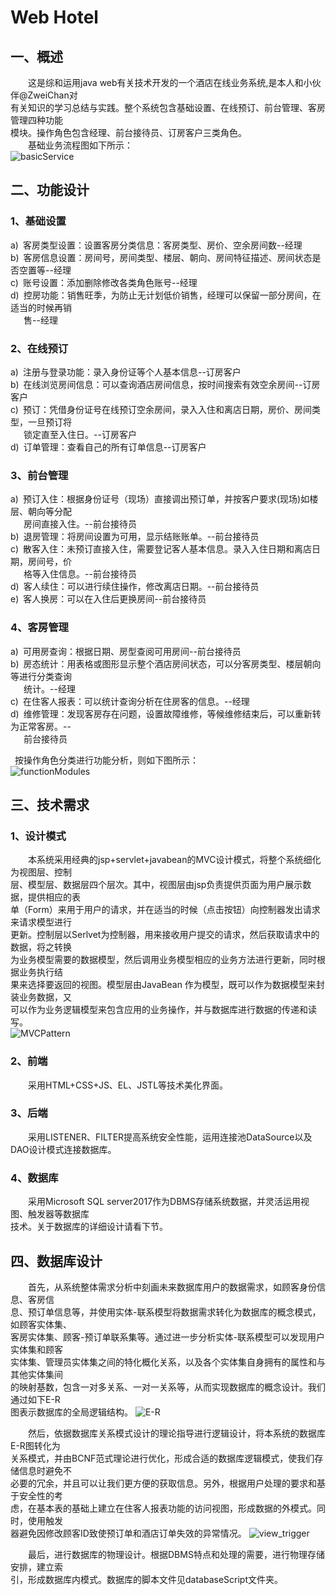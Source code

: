 # Web Hotel

## 一、概述

&emsp;&emsp;这是综和运用java web有关技术开发的一个酒店在线业务系统,是本人和小伙伴@ZweiChan对<br>有关知识的学习总结与实践。整个系统包含基础设置、在线预订、前台管理、客房管理四种功能<br>模块。操作角色包含经理、前台接待员、订房客户三类角色。<br>
&emsp;&emsp;基础业务流程图如下所示：<br>
![basicService](imgForREADME/basicService.png)

## 二、功能设计

### 1、基础设置
a)&ensp;客房类型设置：设置客房分类信息：客房类型、房价、空余房间数--经理<br>
b)&ensp;客房信息设置：房间号，房间类型、楼层、朝向、房间特征描述、房间状态是否空置等--经理<br>
c)&ensp;账号设置：添加删除修改各类角色账号--经理<br>
d)&ensp;控房功能：销售旺季，为防止无计划低价销售，经理可以保留一部分房间，在适当的时候再销<br>&emsp;&ensp;售--经理

### 2、在线预订
a)&ensp;注册与登录功能：录入身份证等个人基本信息--订房客户<br>
b)&ensp;在线浏览房间信息：可以查询酒店房间信息，按时间搜索有效空余房间--订房客户<br>
c)&ensp;预订：凭借身份证号在线预订空余房间，录入入住和离店日期，房价、房间类型，一旦预订将<br>&emsp;&ensp;锁定直至入住日。--订房客户<br>
d)&ensp;订单管理：查看自己的所有订单信息--订房客户

### 3、前台管理
a)&ensp;预订入住：根据身份证号（现场）直接调出预订单，并按客户要求(现场)如楼层、朝向等分配<br>&emsp;&ensp;房间直接入住。--前台接待员<br>
b)&ensp;退房管理：将房间设置为可用，显示结账账单。--前台接待员<br>
c)&ensp;散客入住：未预订直接入住，需要登记客人基本信息。录入入住日期和离店日期，房间号，价<br>&emsp;&ensp;格等入住信息。--前台接待员<br>
d)&ensp;客人续住：可以进行续住操作，修改离店日期。--前台接待员<br>
e)&ensp;客人换房：可以在入住后更换房间--前台接待员

### 4、客房管理
a)&ensp;可用房查询：根据日期、房型查阅可用房间--前台接待员<br>
b)&ensp;房态统计：用表格或图形显示整个酒店房间状态，可以分客房类型、楼层朝向等进行分类查询<br>&emsp;&ensp;统计。--经理<br>
c)&ensp;在住客人报表：可以统计查询分析在住房客的信息。--经理<br>
d)&ensp;维修管理：发现客房存在问题，设置故障维修，等候维修结束后，可以重新转为正常客房。--<br>&emsp;&ensp;前台接待员

&ensp;按操作角色分类进行功能分析，则如下图所示：<br>
![functionModules](imgForREADME/functionModules.png)

## 三、技术需求

### 1、设计模式
&emsp;&emsp;本系统采用经典的jsp+servlet+javabean的MVC设计模式，将整个系统细化为视图层、控制<br>层、模型层、数据层四个层次。其中，视图层由jsp负责提供页面为用户展示数据，提供相应的表<br>单（Form）来用于用户的请求，并在适当的时候（点击按钮）向控制器发出请求来请求模型进行<br>更新。控制层以Serlvet为控制器，用来接收用户提交的请求，然后获取请求中的数据，将之转换<br>为业务模型需要的数据模型，然后调用业务模型相应的业务方法进行更新，同时根据业务执行结<br>果来选择要返回的视图。模型层由JavaBean
作为模型，既可以作为数据模型来封装业务数据，又<br>可以作为业务逻辑模型来包含应用的业务操作，并与数据库进行数据的传递和读写。<br>
![MVCPattern](imgForREADME/MVCPattern.png)

### 2、前端
&emsp;&emsp;采用HTML+CSS+JS、EL、JSTL等技术美化界面。

### 3、后端
&emsp;&emsp;采用LISTENER、FILTER提高系统安全性能，运用连接池DataSource以及DAO设计模式连接数据库。

### 4、数据库
&emsp;&emsp;采用Microsoft SQL server2017作为DBMS存储系统数据，并灵活运用视图、触发器等数据库<br>技术。关于数据库的详细设计请看下节。

## 四、数据库设计

&emsp;&emsp;首先，从系统整体需求分析中刻画未来数据库用户的数据需求，如顾客身份信息、客房信<br>息、预订单信息等，并使用实体-联系模型将数据需求转化为数据库的概念模式，如顾客实体集、<br>客房实体集、顾客-预订单联系集等。通过进一步分析实体-联系模型可以发现用户实体集和顾客<br>实体集、管理员实体集之间的特化概化关系，以及各个实体集自身拥有的属性和与其他实体集间<br>的映射基数，包含一对多关系、一对一关系等，从而实现数据库的概念设计。我们通过如下E-R<br>图表示数据库的全局逻辑结构。
![E-R](imgForREADME/E-R.png)

&emsp;&emsp;然后，依据数据库关系模式设计的理论指导进行逻辑设计，将本系统的数据库E-R图转化为<br>关系模式，并由BCNF范式理论进行优化，形成合适的数据库逻辑模式，使我们存储信息时避免不<br>必要的冗余，并且可以让我们更方便的获取信息。另外，根据用户处理的要求和基于安全性的考<br>虑，在基本表的基础上建立在住客人报表功能的访问视图，形成数据的外模式。同时，使用触发<br>器避免因修改顾客ID致使预订单和酒店订单失效的异常情况。
![view_trigger](imgForREADME/view_trigger.png)

&emsp;&emsp;最后，进行数据库的物理设计。根据DBMS特点和处理的需要，进行物理存储安排，建立索<br>引，形成数据库内模式。数据库的脚本文件见databaseScript文件夹。
